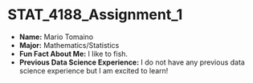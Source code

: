 # STAT_4188_Assignment_1

- **Name:** Mario Tomaino
- **Major:** Mathematics/Statistics
- **Fun Fact About Me:** I like to fish.
- **Previous Data Science Experience:** I do not have any previous data science experience but I am excited to learn!